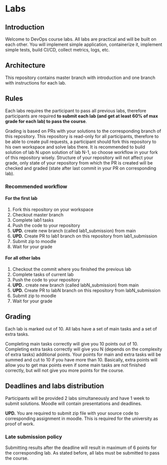 # Labs

## Introduction

Welcome to DevOps course labs. All labs are practical and will be built on each other. You will implement simple application, containerize it, implement simple tests, build CI/CD, collect metrics, logs, etc.

## Architecture

This repository contains master branch with introduction and one branch with instructions for each lab. 

## Rules

Each labs requires the participant to pass all previous labs, therefore participants are required **to submit each lab (and get at least 60% of max grade for each lab) to pass the course**.

Grading is based on PRs with your solutions to the corresponding branch of this repository. This repository is read-only for all participants, therefore to be able to create pull requests, a participant should fork this repository to his own workspace and solve labs there. It is recommended to build solution of lab N upon solution of lab N-1, so choose workflow in your fork of this repository wisely. Structure of your repository will not affect your grade, only state of your repository from which the PR is created will be checked and graded (state after last commit in your PR on corresponding lab).

### Recommended workflow

#### For the first lab
1. Fork this repository on your workspace
2. Checkout master branch
3. Complete lab1 tasks
4. Push the code to your repository
5. **UPD.** create new branch (called lab1_submission) from main
6. **UPD.** Create PR to lab1 branch on this repository from lab1_submission
7. Submit zip to moodle
8. Wait for your grade

#### For all other labs
1. Checkout the commit where you finished the previous lab
2. Complete tasks of current lab
3. Push the code to your repository
4. **UPD.**. create new branch (called labN_submission) from main
5. **UPD.** Create PR to labN branch on this repository from labN_submission
6. Submit zip to moodle
7. Wait for your grade


## Grading 

Each lab is marked out of 10. All labs have a set of main tasks and a set of extra tasks. 

Completing main tasks correctly will give you 10 points out of 10. Completing extra tasks correctly will give you N (depends on the complexity of extra tasks) additional points. Your points for main and extra tasks will be summed and cut to 10 if you have more than 10. Basically, extra points will allow you to get max points even if some main tasks are not finished correctly, but will not give you more points for the course.

## Deadlines and labs distribution

Participants will be provided 2 labs simultaneously and have 1 week to submit solutions. Moodle will contain presentations and deadlines. 

**UPD.** You are required to submit zip file with your source code to corresponding assignment in moodle. This is required for the university as proof of work.

### Late submission policy

Submitting results after the deadline will result in maximum of 6 points for the corresponding lab. As stated before, all labs must be submitted to pass the course. 

